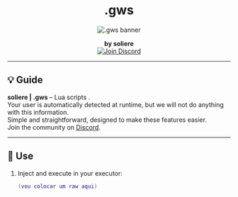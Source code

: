 <h1 align="center">.gws</h1>

<p align="center">
  <img src="https://imgur.com/rU1HyW5.png" alt=".gws banner" />
</p>

<p align="center">
  <b>by soliere</b><br />
  <a href="https://discord.gg/RrwRcvgFE8">
    <img src="https://img.shields.io/badge/Discord-Join-blue?style=flat-square&logo=discord" alt="Join Discord" />
  </a>
</p>

---

## 💡 Guide

**soliere | .gws** –  Lua scripts .  
Your user is automatically detected at runtime, but we will not do anything with this information.  
Simple and straightforward, designed to make these features easier.  
Join the community on [Discord](https://discord.gg/RrwRcvgFE8).

---

## 🚀 __Use__

1. Inject and execute in your executor:
   ```lua
   (vou colocar um raw aqui)
